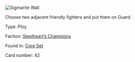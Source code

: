 
![Sigmarite Wall](https://warhammerunderworlds.com/wp-content/uploads/sites/6/2017/12/042_ENG-Sigmarite-Wall.png)

Choose two adjacent friendly fighters and put them on Guard

Type: Ploy

Faction: [Steelheart’s Champions](/factions/steelhearts-champions.md)

Found in: [Core Set](/locations/core-set.md)

Card number: 42
